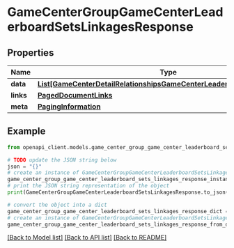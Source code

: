 # GameCenterGroupGameCenterLeaderboardSetsLinkagesResponse


## Properties

Name | Type | Description | Notes
------------ | ------------- | ------------- | -------------
**data** | [**List[GameCenterDetailRelationshipsGameCenterLeaderboardSetsDataInner]**](GameCenterDetailRelationshipsGameCenterLeaderboardSetsDataInner.md) |  | 
**links** | [**PagedDocumentLinks**](PagedDocumentLinks.md) |  | 
**meta** | [**PagingInformation**](PagingInformation.md) |  | [optional] 

## Example

```python
from openapi_client.models.game_center_group_game_center_leaderboard_sets_linkages_response import GameCenterGroupGameCenterLeaderboardSetsLinkagesResponse

# TODO update the JSON string below
json = "{}"
# create an instance of GameCenterGroupGameCenterLeaderboardSetsLinkagesResponse from a JSON string
game_center_group_game_center_leaderboard_sets_linkages_response_instance = GameCenterGroupGameCenterLeaderboardSetsLinkagesResponse.from_json(json)
# print the JSON string representation of the object
print(GameCenterGroupGameCenterLeaderboardSetsLinkagesResponse.to_json())

# convert the object into a dict
game_center_group_game_center_leaderboard_sets_linkages_response_dict = game_center_group_game_center_leaderboard_sets_linkages_response_instance.to_dict()
# create an instance of GameCenterGroupGameCenterLeaderboardSetsLinkagesResponse from a dict
game_center_group_game_center_leaderboard_sets_linkages_response_from_dict = GameCenterGroupGameCenterLeaderboardSetsLinkagesResponse.from_dict(game_center_group_game_center_leaderboard_sets_linkages_response_dict)
```
[[Back to Model list]](../README.md#documentation-for-models) [[Back to API list]](../README.md#documentation-for-api-endpoints) [[Back to README]](../README.md)


